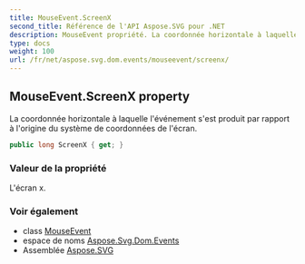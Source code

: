```yaml
---
title: MouseEvent.ScreenX
second_title: Référence de l'API Aspose.SVG pour .NET
description: MouseEvent propriété. La coordonnée horizontale à laquelle lévénement sest produit par rapport à lorigine du système de coordonnées de lécran.
type: docs
weight: 100
url: /fr/net/aspose.svg.dom.events/mouseevent/screenx/
---
```

## MouseEvent.ScreenX property

La coordonnée horizontale à laquelle l'événement s'est produit par rapport à l'origine du système de coordonnées de l'écran.

```csharp
public long ScreenX { get; }
```

### Valeur de la propriété

L'écran x.

### Voir également

* class [MouseEvent](../)
* espace de noms [Aspose.Svg.Dom.Events](../../mouseevent/)
* Assemblée [Aspose.SVG](../../../)


